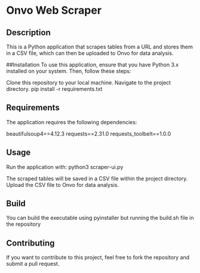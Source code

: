 # Onvo Web Scraper
## Description
This is a Python application that scrapes tables from a URL and stores them in a CSV file, which can then be uploaded to Onvo for data analysis.

##Installation
To use this application, ensure that you have Python 3.x installed on your system. Then, follow these steps:

Clone this repository to your local machine.
Navigate to the project directory.
pip install -r requirements.txt

## Requirements
The application requires the following dependencies:

beautifulsoup4==4.12.3
requests==2.31.0
requests_toolbelt==1.0.0

## Usage
Run the application with:
python3 scraper-ui.py 

The scraped tables will be saved in a CSV file within the project directory.
Upload the CSV file to Onvo for data analysis.

## Build

You can build the executable using pyinstaller but running the build.sh file in the repository

## Contributing
If you want to contribute to this project, feel free to fork the repository and submit a pull request.

